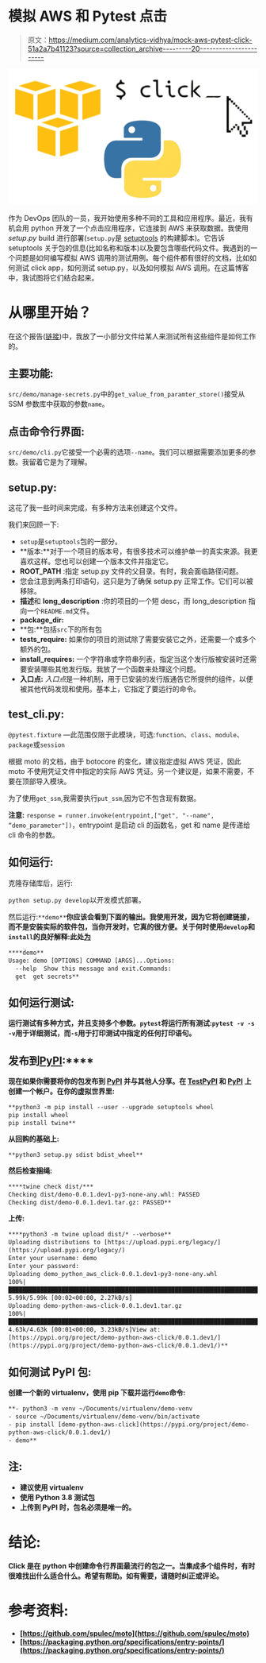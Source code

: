 # 模拟 AWS 和 Pytest 点击

> 原文：<https://medium.com/analytics-vidhya/mock-aws-pytest-click-51a2a7b41123?source=collection_archive---------20----------------------->

![](img/b0dfea22cfd2953669705c329f8d4f4f.png)

作为 DevOps 团队的一员，我开始使用多种不同的工具和应用程序。最近，我有机会用 python 开发了一个点击应用程序，它连接到 AWS 来获取数据。我使用 *setup.py* build 进行部署(`setup.py`是 [setuptools](https://packaging.python.org/key_projects/#setuptools) 的构建脚本)。它告诉 setuptools 关于包的信息(比如名称和版本)以及要包含哪些代码文件。我遇到的一个问题是如何编写模拟 AWS 调用的测试用例。每个组件都有很好的文档，比如如何测试 click app，如何测试 setup.py，以及如何模拟 AWS 调用。在这篇博客中，我试图将它们结合起来。

# 从哪里开始？

在这个报告([链接](https://github.com/tomarv2/demo-python-aws-click))中，我放了一小部分文件给某人来测试所有这些组件是如何工作的。

## **主要功能:**

`src/demo/manage-secrets.py`中的`get_value_from_paramter_store()`接受从 SSM 参数库中获取的参数`name`。

## **点击命令行界面:**

`src/demo/cli.py`它接受一个必需的选项`--name`。我们可以根据需要添加更多的参数。我留着它是为了理解。

## **setup.py:**

这花了我一些时间来完成，有多种方法来创建这个文件。

我们来回顾一下:

*   `setup`是`setuptools`包的一部分。
*   **版本:**对于一个项目的版本号，有很多技术可以维护单一的真实来源。我更喜欢这样。您也可以创建一个版本文件并指定它。
*   **ROOT_PATH** :指定 setup.py 文件的父目录。有时，我会面临路径问题。
*   您会注意到两条打印语句，这只是为了确保 setup.py 正常工作。它们可以被移除。
*   **描述**和 **long_description** :你的项目的一个短 desc，而 long_description 指向一个`README.md`文件。
*   **package_dir:**
*   **包:**包括`src`下的所有包
*   **tests_require:** 如果你的项目的测试除了需要安装它之外，还需要一个或多个额外的包。
*   **install_requires:** 一个字符串或字符串列表，指定当这个发行版被安装时还需要安装哪些其他发行版。我放了一个函数来处理这个问题。
*   **入口点:** *入口点*是一种机制，用于已安装的发行版通告它所提供的组件，以便被其他代码发现和使用。基本上，它指定了要运行的命令。

## **test_cli.py:**

`@pytest.fixture` —此范围仅限于此模块，可选:`function`、`class`、`module`、`package`或`session`

根据 moto 的文档，由于 botocore 的变化，建议指定虚拟 AWS 凭证，因此 moto 不使用凭证文件中指定的实际 AWS 凭证。另一个建议是，如果不需要，不要在顶部导入模块。

为了使用`get_ssm`,我需要执行`put_ssm`,因为它不包含现有数据。

**注意:** `response = runner.invoke(entrypoint,["get", "--name", “demo_parameter"])`，entrypoint 是启动 cli 的函数名，get 和 name 是传递给 cli 命令的参数。

## 如何运行:

克隆存储库后，运行:

`python setup.py develop`以开发模式部署。

然后运行:`**demo**`****你应该会看到下面的输出。我使用开发，因为它将创建链接，而不是安装实际的软件包，当你开发时，它真的很方便。关于何时使用`develop`和`install`的良好解释:此处[为](https://stackoverflow.com/questions/20339183/difference-between-setup-py-install-and-setup-py-develop)****

```
****demo**
Usage: demo [OPTIONS] COMMAND [ARGS]...Options:
  --help  Show this message and exit.Commands:
  get  get secrets**
```

## ******如何运行测试:******

****运行测试有多种方式，并且支持多个参数。`pytest`将运行所有测试:`pytest -v -s` `-v`用于详细测试，而`-s`用于打印测试中指定的任何打印语句。****

## ******发布到**[**PyPI**](https://pypi.org/)**:******

****现在如果你需要将你的包发布到 [**PyPI**](https://pypi.org/) 并与其他人分享。在 [TestPyPI](https://test.pypi.org/) 和 [PyPI](https://pypi.org/) 上创建一个帐户。在你的虚拟世界里:****

```
**python3 -m pip install --user --upgrade setuptools wheel
pip install wheel
pip install twine**
```

****从回购的基础上:****

```
**python3 setup.py sdist bdist_wheel**
```

****然后检查捆绳:****

```
****twine check dist/***
Checking dist/demo-0.0.1.dev1-py3-none-any.whl: PASSED
Checking dist/demo-0.0.1.dev1.tar.gz: PASSED**
```

****上传:****

```
****python3 -m twine upload dist/* --verbose**
Uploading distributions to [https://upload.pypi.org/legacy/](https://upload.pypi.org/legacy/)
Enter your username: demo
Enter your password: 
Uploading demo_python_aws_click-0.0.1.dev1-py3-none-any.whl
100%|████████████████████████████████████████████████████████████████████████████████████████████████████████████| 5.99k/5.99k [00:02<00:00, 2.27kB/s]
Uploading demo-python-aws-click-0.0.1.dev1.tar.gz
100%|████████████████████████████████████████████████████████████████████████████████████████████████████████████| 4.63k/4.63k [00:01<00:00, 3.23kB/s]View at:
[https://pypi.org/project/demo-python-aws-click/0.0.1.dev1/](https://pypi.org/project/demo-python-aws-click/0.0.1.dev1/)**
```

## ****如何测试 PyPI 包:****

****创建一个新的 virtualenv，使用 pip 下载并运行`demo`命令:****

```
**- python3 -m venv ~/Documents/virtualenv/demo-venv
- source ~/Documents/virtualenv/demo-venv/bin/activate
- pip install [demo-python-aws-click](https://pypi.org/project/demo-python-aws-click/0.0.1.dev1/)
- demo**
```

## ******注:******

*   ****建议使用 virtualenv****
*   ****使用 Python 3.8 测试包****
*   ****上传到 PyPI 时，包名必须是唯一的。****

# ****结论:****

****Click 是在 python 中创建命令行界面最流行的包之一。当集成多个组件时，有时很难找出什么适合什么。希望有帮助。如有需要，请随时纠正或评论。****

# ****参考资料:****

*   ****[https://github.com/spulec/moto](https://github.com/spulec/moto)****
*   ****[https://packaging.python.org/specifications/entry-points/](https://packaging.python.org/specifications/entry-points/)****